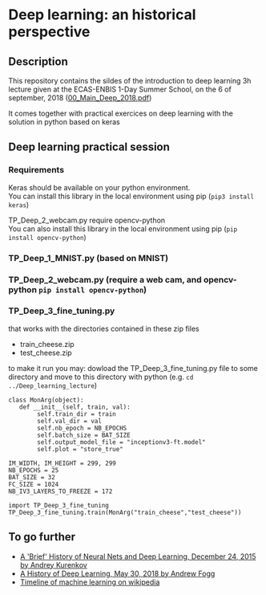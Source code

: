 # Deep learning: an historical perspective
## Description
This repository contains the sildes of the introduction to deep learning 3h lecture given at the ECAS-ENBIS 1-Day Summer School, on the 6 of september, 2018
([00_Main_Deep_2018.pdf](https://github.com/StephaneCanu/Deep_learning_lecture/blob/master/00_Main_Deep_2018.pdf))  

It comes together with practical exercices on deep learning with the solution in python based on keras

## Deep learning practical session
### Requirements

Keras should be available on your python environment.  
You can install this library in the local environment using pip 
(`pip3 install keras`)

TP_Deep_2_webcam.py require opencv-python  
You can also install this library in the local environment using pip 
(`pip install opencv-python`)

### TP_Deep_1_MNIST.py (based on MNIST)

### TP_Deep_2_webcam.py (require a web cam, and opencv-python `pip install opencv-python`)

### TP_Deep_3_fine_tuning.py
that works with the directories contained in these zip files
   - train_cheese.zip
   - test_cheese.zip

to make it run you may:
dowload the TP_Deep_3_fine_tuning.py file to some directory and move to this directory with python (e.g. `cd ../Deep_learning_lecture`)

```
class MonArg(object):
   def __init__(self, train, val):
        self.train_dir = train
        self.val_dir = val
        self.nb_epoch = NB_EPOCHS
        self.batch_size = BAT_SIZE
        self.output_model_file = "inceptionv3-ft.model"
        self.plot = "store_true"
```
```
IM_WIDTH, IM_HEIGHT = 299, 299 
NB_EPOCHS = 25
BAT_SIZE = 32
FC_SIZE = 1024
NB_IV3_LAYERS_TO_FREEZE = 172
```
        
```
import TP_Deep_3_fine_tuning
TP_Deep_3_fine_tuning.train(MonArg("train_cheese","test_cheese"))
```
## To go further

- [A 'Brief' History of Neural Nets and Deep Learning, December 24, 2015 by Andrey Kurenkov](http://www.andreykurenkov.com/writing/ai/a-brief-history-of-neural-nets-and-deep-learning/)
- [A History of Deep Learning, May 30, 2018 by Andrew Fogg](https://www.import.io/post/history-of-deep-learning/)
- [Timeline of machine learning on wikipedia](https://en.wikipedia.org/wiki/Timeline_of_machine_learning)

